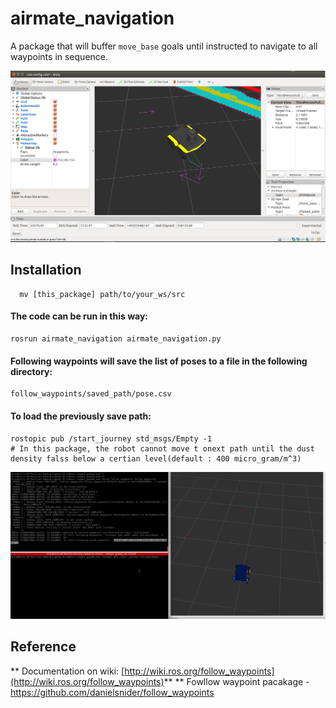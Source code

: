 # airmate_navigation 

A package that will buffer `move_base` goals until instructed to navigate to all waypoints in sequence.

![airmate_navigation](readme_images/follow_waypoints_rviz.png "navigation")

## Installation

```
  mv [this_package] path/to/your_ws/src
```

#### The code can be run in this way:

```
rosrun airmate_navigation airmate_navigation.py
```

#### Following waypoints will save the list of poses to a file in the following directory:

```
follow_waypoints/saved_path/pose.csv
```

#### To load the previously save path:

```
rostopic pub /start_journey std_msgs/Empty -1
# In this package, the robot cannot move t onext path until the dust density falss below a certian level(default : 400 micro_gram/m^3)
```

![airmate_navigation](readme_images/follow_waypoint.gif "navigation")



## Reference

** Documentation on wiki: [http://wiki.ros.org/follow_waypoints](http://wiki.ros.org/follow_waypoints)**
** Fowllow waypoint pacakage - https://github.com/danielsnider/follow_waypoints